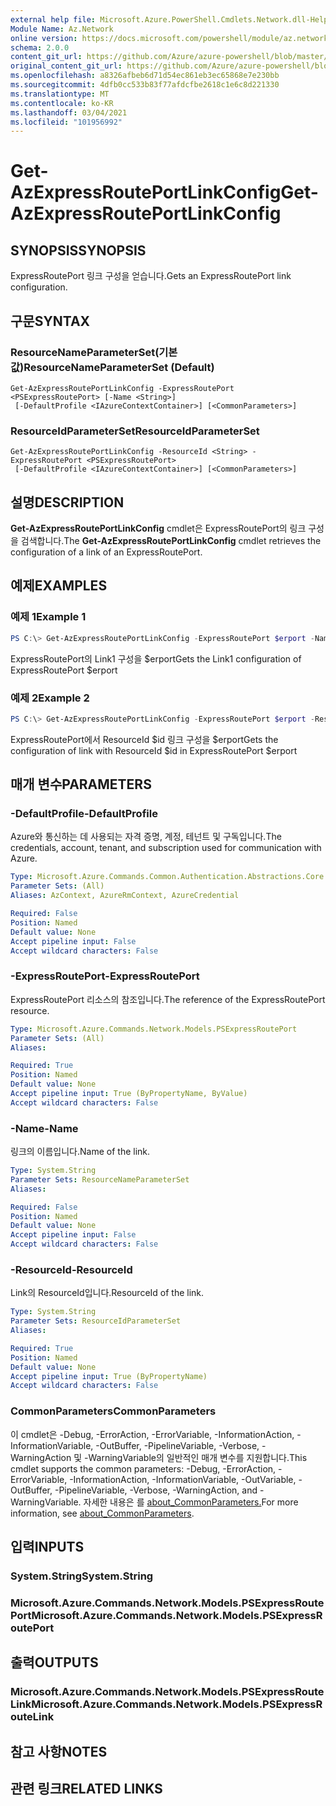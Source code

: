 ```yaml
---
external help file: Microsoft.Azure.PowerShell.Cmdlets.Network.dll-Help.xml
Module Name: Az.Network
online version: https://docs.microsoft.com/powershell/module/az.network/get-azexpressrouteportlinkconfig
schema: 2.0.0
content_git_url: https://github.com/Azure/azure-powershell/blob/master/src/Network/Network/help/Get-AzExpressRoutePortLinkConfig.md
original_content_git_url: https://github.com/Azure/azure-powershell/blob/master/src/Network/Network/help/Get-AzExpressRoutePortLinkConfig.md
ms.openlocfilehash: a8326afbeb6d71d54ec861eb3ec65868e7e230bb
ms.sourcegitcommit: 4dfb0cc533b83f77afdcfbe2618c1e6c8d221330
ms.translationtype: MT
ms.contentlocale: ko-KR
ms.lasthandoff: 03/04/2021
ms.locfileid: "101956992"
---
```

# <span data-ttu-id="2ec1a-101">Get-AzExpressRoutePortLinkConfig</span><span class="sxs-lookup"><span data-stu-id="2ec1a-101">Get-AzExpressRoutePortLinkConfig</span></span>

## <span data-ttu-id="2ec1a-102">SYNOPSIS</span><span class="sxs-lookup"><span data-stu-id="2ec1a-102">SYNOPSIS</span></span>
<span data-ttu-id="2ec1a-103">ExpressRoutePort 링크 구성을 얻습니다.</span><span class="sxs-lookup"><span data-stu-id="2ec1a-103">Gets an ExpressRoutePort link configuration.</span></span>

## <span data-ttu-id="2ec1a-104">구문</span><span class="sxs-lookup"><span data-stu-id="2ec1a-104">SYNTAX</span></span>

### <span data-ttu-id="2ec1a-105">ResourceNameParameterSet(기본값)</span><span class="sxs-lookup"><span data-stu-id="2ec1a-105">ResourceNameParameterSet (Default)</span></span>
```
Get-AzExpressRoutePortLinkConfig -ExpressRoutePort <PSExpressRoutePort> [-Name <String>]
 [-DefaultProfile <IAzureContextContainer>] [<CommonParameters>]
```

### <span data-ttu-id="2ec1a-106">ResourceIdParameterSet</span><span class="sxs-lookup"><span data-stu-id="2ec1a-106">ResourceIdParameterSet</span></span>
```
Get-AzExpressRoutePortLinkConfig -ResourceId <String> -ExpressRoutePort <PSExpressRoutePort>
 [-DefaultProfile <IAzureContextContainer>] [<CommonParameters>]
```

## <span data-ttu-id="2ec1a-107">설명</span><span class="sxs-lookup"><span data-stu-id="2ec1a-107">DESCRIPTION</span></span>
<span data-ttu-id="2ec1a-108">**Get-AzExpressRoutePortLinkConfig** cmdlet은 ExpressRoutePort의 링크 구성을 검색합니다.</span><span class="sxs-lookup"><span data-stu-id="2ec1a-108">The **Get-AzExpressRoutePortLinkConfig** cmdlet retrieves the configuration of a link of an ExpressRoutePort.</span></span>

## <span data-ttu-id="2ec1a-109">예제</span><span class="sxs-lookup"><span data-stu-id="2ec1a-109">EXAMPLES</span></span>

### <span data-ttu-id="2ec1a-110">예제 1</span><span class="sxs-lookup"><span data-stu-id="2ec1a-110">Example 1</span></span>
```powershell
PS C:\> Get-AzExpressRoutePortLinkConfig -ExpressRoutePort $erport -Name Link1
```

<span data-ttu-id="2ec1a-111">ExpressRoutePort의 Link1 구성을 $erport</span><span class="sxs-lookup"><span data-stu-id="2ec1a-111">Gets the Link1 configuration of ExpressRoutePort $erport</span></span>

### <span data-ttu-id="2ec1a-112">예제 2</span><span class="sxs-lookup"><span data-stu-id="2ec1a-112">Example 2</span></span>
```powershell
PS C:\> Get-AzExpressRoutePortLinkConfig -ExpressRoutePort $erport -ResourceId $id
```

<span data-ttu-id="2ec1a-113">ExpressRoutePort에서 ResourceId $id 링크 구성을 $erport</span><span class="sxs-lookup"><span data-stu-id="2ec1a-113">Gets the configuration of link with ResourceId $id in ExpressRoutePort $erport</span></span>

## <span data-ttu-id="2ec1a-114">매개 변수</span><span class="sxs-lookup"><span data-stu-id="2ec1a-114">PARAMETERS</span></span>

### <span data-ttu-id="2ec1a-115">-DefaultProfile</span><span class="sxs-lookup"><span data-stu-id="2ec1a-115">-DefaultProfile</span></span>
<span data-ttu-id="2ec1a-116">Azure와 통신하는 데 사용되는 자격 증명, 계정, 테넌트 및 구독입니다.</span><span class="sxs-lookup"><span data-stu-id="2ec1a-116">The credentials, account, tenant, and subscription used for communication with Azure.</span></span>

```yaml
Type: Microsoft.Azure.Commands.Common.Authentication.Abstractions.Core.IAzureContextContainer
Parameter Sets: (All)
Aliases: AzContext, AzureRmContext, AzureCredential

Required: False
Position: Named
Default value: None
Accept pipeline input: False
Accept wildcard characters: False
```

### <span data-ttu-id="2ec1a-117">-ExpressRoutePort</span><span class="sxs-lookup"><span data-stu-id="2ec1a-117">-ExpressRoutePort</span></span>
<span data-ttu-id="2ec1a-118">ExpressRoutePort 리소스의 참조입니다.</span><span class="sxs-lookup"><span data-stu-id="2ec1a-118">The reference of the ExpressRoutePort resource.</span></span>

```yaml
Type: Microsoft.Azure.Commands.Network.Models.PSExpressRoutePort
Parameter Sets: (All)
Aliases:

Required: True
Position: Named
Default value: None
Accept pipeline input: True (ByPropertyName, ByValue)
Accept wildcard characters: False
```

### <span data-ttu-id="2ec1a-119">-Name</span><span class="sxs-lookup"><span data-stu-id="2ec1a-119">-Name</span></span>
<span data-ttu-id="2ec1a-120">링크의 이름입니다.</span><span class="sxs-lookup"><span data-stu-id="2ec1a-120">Name of the link.</span></span>

```yaml
Type: System.String
Parameter Sets: ResourceNameParameterSet
Aliases:

Required: False
Position: Named
Default value: None
Accept pipeline input: False
Accept wildcard characters: False
```

### <span data-ttu-id="2ec1a-121">-ResourceId</span><span class="sxs-lookup"><span data-stu-id="2ec1a-121">-ResourceId</span></span>
<span data-ttu-id="2ec1a-122">Link의 ResourceId입니다.</span><span class="sxs-lookup"><span data-stu-id="2ec1a-122">ResourceId of the link.</span></span>

```yaml
Type: System.String
Parameter Sets: ResourceIdParameterSet
Aliases:

Required: True
Position: Named
Default value: None
Accept pipeline input: True (ByPropertyName)
Accept wildcard characters: False
```

### <span data-ttu-id="2ec1a-123">CommonParameters</span><span class="sxs-lookup"><span data-stu-id="2ec1a-123">CommonParameters</span></span>
<span data-ttu-id="2ec1a-124">이 cmdlet은 -Debug, -ErrorAction, -ErrorVariable, -InformationAction, -InformationVariable, -OutBuffer, -PipelineVariable, -Verbose, -WarningAction 및 -WarningVariable의 일반적인 매개 변수를 지원합니다.</span><span class="sxs-lookup"><span data-stu-id="2ec1a-124">This cmdlet supports the common parameters: -Debug, -ErrorAction, -ErrorVariable, -InformationAction, -InformationVariable, -OutVariable, -OutBuffer, -PipelineVariable, -Verbose, -WarningAction, and -WarningVariable.</span></span> <span data-ttu-id="2ec1a-125">자세한 내용은 를 [about_CommonParameters.](http://go.microsoft.com/fwlink/?LinkID=113216)</span><span class="sxs-lookup"><span data-stu-id="2ec1a-125">For more information, see [about_CommonParameters](http://go.microsoft.com/fwlink/?LinkID=113216).</span></span>

## <span data-ttu-id="2ec1a-126">입력</span><span class="sxs-lookup"><span data-stu-id="2ec1a-126">INPUTS</span></span>

### <span data-ttu-id="2ec1a-127">System.String</span><span class="sxs-lookup"><span data-stu-id="2ec1a-127">System.String</span></span>

### <span data-ttu-id="2ec1a-128">Microsoft.Azure.Commands.Network.Models.PSExpressRoutePort</span><span class="sxs-lookup"><span data-stu-id="2ec1a-128">Microsoft.Azure.Commands.Network.Models.PSExpressRoutePort</span></span>

## <span data-ttu-id="2ec1a-129">출력</span><span class="sxs-lookup"><span data-stu-id="2ec1a-129">OUTPUTS</span></span>

### <span data-ttu-id="2ec1a-130">Microsoft.Azure.Commands.Network.Models.PSExpressRouteLink</span><span class="sxs-lookup"><span data-stu-id="2ec1a-130">Microsoft.Azure.Commands.Network.Models.PSExpressRouteLink</span></span>

## <span data-ttu-id="2ec1a-131">참고 사항</span><span class="sxs-lookup"><span data-stu-id="2ec1a-131">NOTES</span></span>

## <span data-ttu-id="2ec1a-132">관련 링크</span><span class="sxs-lookup"><span data-stu-id="2ec1a-132">RELATED LINKS</span></span>
